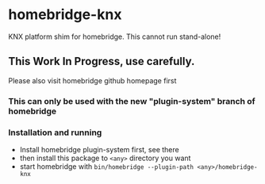 # homebridge-knx
KNX platform shim for homebridge.
This cannot run stand-alone!

## This Work In Progress, use carefully.
Please also visit homebridge github homepage first

### This can only be used with the new "plugin-system" branch of homebridge

### Installation and running
-  Install homebridge plugin-system first, see there
-  then install this package to `<any>` directory you want
-  start homebridge with 
`bin/homebridge --plugin-path <any>/homebridge-knx`
 
